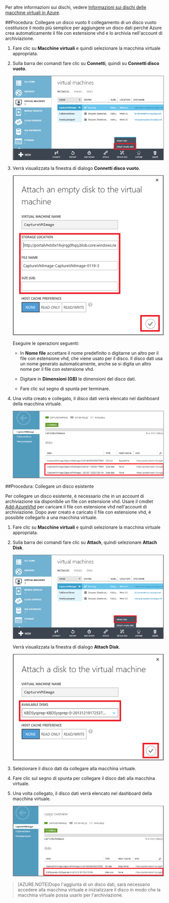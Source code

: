 
Per altre informazioni sui dischi, vedere [Informazioni sui dischi delle macchine virtuali in Azure](http://go.microsoft.com/fwlink/p/?LinkId=403697).

##<a id="attachempty"></a>Procedura: Collegare un disco vuoto
Il collegamento di un disco vuoto costituisce il modo più semplice per aggiungere un disco dati perché Azure crea automaticamente il file con estensione vhd e lo archivia nell'account di archiviazione.

1. Fare clic su **Macchine virtuali** e quindi selezionare la macchina virtuale appropriata.

2. Sulla barra dei comandi fare clic su **Connetti**, quindi su **Connetti disco vuoto**.


	![Collegare un disco vuoto](./media/howto-attach-disk-window-linux/AttachEmptyDisk.png)

3.	Verrà visualizzata la finestra di dialogo **Connetti disco vuoto**.


	![Collegare un nuovo disco vuoto](./media/howto-attach-disk-window-linux/AttachEmptyDetail.png)

 
	Eseguire le operazioni seguenti:

	- In **Nome file** accettare il nome predefinito o digitarne un altro per il file con estensione vhd, che viene usato per il disco. Il disco dati usa un nome generato automaticamente, anche se si digita un altro nome per il file con estensione vhd.

	- Digitare in **Dimensioni (GB)** le dimensioni del disco dati.

	- Fare clic sul segno di spunta per terminare.

4.	Una volta creato e collegato, il disco dati verrà elencato nel dashboard della macchina virtuale.

	![Disco dati vuoto collegato correttamente](./media/howto-attach-disk-window-linux/AttachEmptySuccess.png)

##<a id="attachexisting"></a>Procedura: Collegare un disco esistente

Per collegare un disco esistente, è necessario che in un account di archiviazione sia disponibile un file con estensione vhd. Usare il cmdlet [Add-AzureVhd](http://go.microsoft.com/FWLink/p/?LinkID=391684) per caricare il file con estensione vhd nell'account di archiviazione. Dopo aver creato e caricato il file con estensione vhd, è possibile collegarlo a una macchina virtuale.

1. Fare clic su **Macchine virtuali** e quindi selezionare la macchina virtuale appropriata.

2. Sulla barra dei comandi fare clic su **Attach**, quindi selezionare **Attach Disk**.


	![Collegare il disco dati](./media/howto-attach-disk-window-linux/AttachExistingDisk.png)

	Verrà visualizzata la finestra di dialogo **Attach Disk**.



	![Immettere i dettagli del disco](./media/howto-attach-disk-window-linux/AttachExistingDetail.png)

3. Selezionare il disco dati da collegare alla macchina virtuale.

4. Fare clic sul segno di spunta per collegare il disco dati alla macchina virtuale.
 
5.	Una volta collegato, il disco dati verrà elencato nel dashboard della macchina virtuale.


	![Disco dati correttamente collegato](./media/howto-attach-disk-window-linux/AttachExistingSuccess.png)

> [AZURE.NOTE]Dopo l'aggiunta di un disco dati, sarà necessario accedere alla macchina virtuale e inizializzare il disco in modo che la macchina virtuale possa usarlo per l'archiviazione.

<!---HONumber=July15_HO1-->